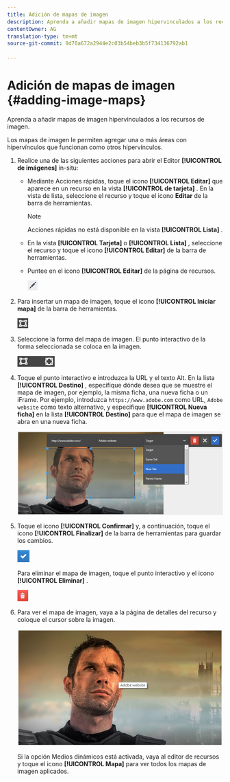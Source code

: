 ```yaml
---
title: Adición de mapas de imagen
description: Aprenda a añadir mapas de imagen hipervinculados a los recursos de imagen.
contentOwner: AG
translation-type: tm+mt
source-git-commit: 0d70a672a2944e2c03b54beb3b5f734136792ab1

---
```



# Adición de mapas de imagen {#adding-image-maps}

Aprenda a añadir mapas de imagen hipervinculados a los recursos de imagen.

Los mapas de imagen le permiten agregar una o más áreas con hipervínculos que funcionan como otros hipervínculos.

1. Realice una de las siguientes acciones para abrir el Editor **[!UICONTROL de imágenes]** in-situ:

   * Mediante Acciones rápidas, toque el icono **[!UICONTROL Editar]** que aparece en un recurso en la vista **[!UICONTROL de tarjeta]** . En la vista de lista, seleccione el recurso y toque el icono **Editar** de la barra de herramientas.

      >[!NOTE]
      >
      >Acciones rápidas no está disponible en la vista **[!UICONTROL Lista]** .

   * En la vista **[!UICONTROL Tarjeta]** o **[!UICONTROL Lista]** , seleccione el recurso y toque el icono **[!UICONTROL Editar]** de la barra de herramientas.
   * Puntee en el icono **[!UICONTROL Editar]** de la página de recursos.

      ![chlimage_1-420](assets/chlimage_1-420.png)

1. Para insertar un mapa de imagen, toque el icono **[!UICONTROL Iniciar mapa]** de la barra de herramientas.

   ![chlimage_1-421](assets/chlimage_1-421.png)

1. Seleccione la forma del mapa de imagen. El punto interactivo de la forma seleccionada se coloca en la imagen.

   ![chlimage_1-422](assets/chlimage_1-422.png)

1. Toque el punto interactivo e introduzca la URL y el texto Alt. En la lista **[!UICONTROL Destino]** , especifique dónde desea que se muestre el mapa de imagen, por ejemplo, la misma ficha, una nueva ficha o un iFrame. Por ejemplo, introduzca `https://www.adobe.com` como URL, `Adobe website` como texto alternativo, y especifique **[!UICONTROL Nueva ficha]** en la lista **[!UICONTROL Destino]** para que el mapa de imagen se abra en una nueva ficha.

   ![chlimage_1-423](assets/chlimage_1-423.png)

1. Toque el icono **[!UICONTROL Confirmar]** y, a continuación, toque el icono **[!UICONTROL Finalizar]** de la barra de herramientas para guardar los cambios.

   ![chlimage_1-424](assets/chlimage_1-424.png)

   Para eliminar el mapa de imagen, toque el punto interactivo y el icono **[!UICONTROL Eliminar]** .

   ![chlimage_1-425](assets/chlimage_1-425.png)

1. Para ver el mapa de imagen, vaya a la página de detalles del recurso y coloque el cursor sobre la imagen.

   ![chlimage_1-426](assets/chlimage_1-426.png)

   Si la opción Medios dinámicos está activada, vaya al editor de recursos y toque el icono **[!UICONTROL Mapa]** para ver todos los mapas de imagen aplicados.
